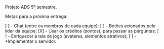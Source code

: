 Projeto ADS 5º semestre.

Metas para a próxima entrega:

[ ] - Chat (entre os membros de cada equipe); 
[ ] - Botões acionados pelo líder da equipe;
[X] - Usar os créditos (pontos), para passar as perguntas;
[ ] - Enriquecer a tela de jogo (avatares, elementos atrativos); 
[ ] - *Implementar o servidor.